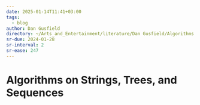 ```yaml
---
date: 2025-01-14T11:41+03:00
tags:
  - blog
author: Dan Gusfield
directory: ~/Arts_and_Entertainment/literature/Dan Gusfield/Algorithms on strings, trees & sequences computer science & computational biology (2381)/
sr-due: 2024-01-28
sr-interval: 2
sr-ease: 247
---
```


# Algorithms on Strings, Trees, and Sequences
